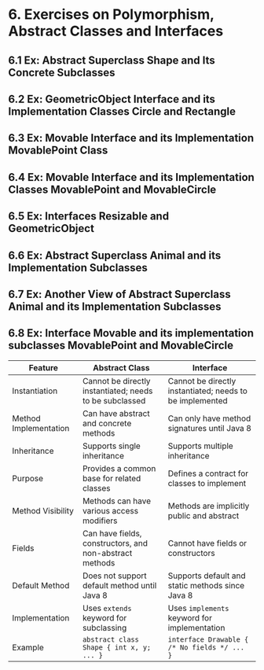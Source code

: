# 6. Exercises on Polymorphism, Abstract Classes and Interfaces
## 6.1 Ex: Abstract Superclass Shape and Its Concrete Subclasses
## 6.2 Ex: GeometricObject Interface and its Implementation Classes Circle and Rectangle
## 6.3 Ex: Movable Interface and its Implementation MovablePoint Class
## 6.4 Ex: Movable Interface and its Implementation Classes MovablePoint and MovableCircle
## 6.5 Ex: Interfaces Resizable and GeometricObject
## 6.6 Ex: Abstract Superclass Animal and its Implementation Subclasses
## 6.7 Ex: Another View of Abstract Superclass Animal and its Implementation Subclasses
## 6.8 Ex: Interface Movable and its implementation subclasses MovablePoint and MovableCircle
| Feature                  | Abstract Class                                          | Interface                                                |
|--------------------------|---------------------------------------------------------|----------------------------------------------------------|
| Instantiation            | Cannot be directly instantiated; needs to be subclassed | Cannot be directly instantiated; needs to be implemented |
| Method Implementation   | Can have abstract and concrete methods                  | Can only have method signatures until Java 8             |
| Inheritance              | Supports single inheritance                              | Supports multiple inheritance                            |
| Purpose                  | Provides a common base for related classes               | Defines a contract for classes to implement             |
| Method Visibility        | Methods can have various access modifiers               | Methods are implicitly public and abstract              |
| Fields                   | Can have fields, constructors, and non-abstract methods | Cannot have fields or constructors                       |
| Default Method           | Does not support default method until Java 8            | Supports default and static methods since Java 8          |
| Implementation           | Uses `extends` keyword for subclassing                  | Uses `implements` keyword for implementation             |
| Example                  | `abstract class Shape { int x, y; ... }`               | `interface Drawable { /* No fields */ ... }`             |

    

